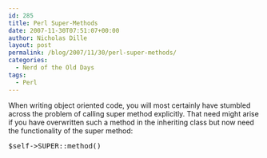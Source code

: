 ```yaml
---
id: 285
title: Perl Super-Methods
date: 2007-11-30T07:51:07+00:00
author: Nicholas Dille
layout: post
permalink: /blog/2007/11/30/perl-super-methods/
categories:
  - Nerd of the Old Days
tags:
  - Perl
---
```

When writing object oriented code, you will most certainly have stumbled across the problem of calling super method explicitly. That need might arise if you have overwritten such a method in the inheriting class but now need the functionality of the super method:

<!--more-->

<pre class="listing">$self-&gt;SUPER::method()</pre>
